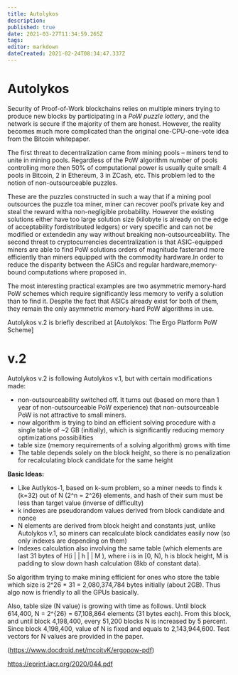 ```yaml
---
title: Autolykos
description: 
published: true
date: 2021-03-27T11:34:59.265Z
tags: 
editor: markdown
dateCreated: 2021-02-24T08:34:47.337Z
---
```


# Autolykos


Security  of  Proof-of-Work  blockchains  relies  on  multiple  miners  trying to produce new blocks by participating in a *PoW puzzle lottery*,  and the network is secure if the majority of them are honest.  However, the reality becomes much more complicated than the original one-CPU-one-vote idea from the Bitcoin whitepaper\.

The first threat to decentralization came from mining pools – miners tend to unite in mining pools. Regardless of the PoW algorithm number of pools controlling more then 50% of computational power is usually quite small:  4 pools in Bitcoin, 2 in Ethereum, 3 in ZCash, etc.  This problem led to the notion of non-outsourceable puzzles. 

These are the puzzles constructed in such a way that if a mining pool outsources the puzzle toa miner, miner can recover pool’s private key and steal the reward witha non-negligible probability.  However the existing solutions either have too large solution size (kilobyte is already on the edge of acceptability fordistributed ledgers) or very specific and can not be modified or extendedin any way without breaking non-outsourceability. The second threat to cryptocurrencies decentralization is that ASIC-equipped miners are able to find PoW solutions orders of magnitude fasterand more efficiently than miners equipped with the commodity hardware.In order to reduce the disparity between the ASICs and regular hardware,memory-bound computations where proposed in. 

The most interesting practical examples are two asymmetric memory-hard PoW schemes which require significantly less memory to verify a solution than to find it. Despite  the  fact  that  ASICs  already  exist  for  both  of  them,  they remain the only asymmetric memory-hard PoW algorithms in use. 

Autolykos v.2 is briefly described at [Autolykos:  The Ergo Platform PoW Scheme]


# v.2

Autolykos v.2 is following Autolykos v.1, but with certain modifications made:

-  non-outsourceability switched off. It turns out (based on more than 1 year of non-outsourceable PoW experience) that non-outsourceable PoW is not attractive to small miners.
-  now algorithm is trying to bind an efficient solving procedure with a single table of ~2 GB (initially), which is significantly reducing memory optimizations possibilities
- table size (memory requirements of a solving algorithm) grows with time
- The table depends solely on the block height, so there is no penalization for recalculating block candidate for the same height

**Basic Ideas:**

- Like Autlykos-1, based on k-sum problem, so a miner needs to finds k (k=32) out of N (2^n = 2^26) elements, and hash of their sum must be less than target value (inverse of difficulty)
- k indexes are pseudorandom values derived from block candidate and nonce
- N elements are derived from block height and constants just, unlike Autolykos v.1, so miners can recalculate block candidates easily now (so only indexes are depending on them)
- Indexes calculation also involving the same table (which elements are last 31 bytes of H(i | | h | | M ), where i is in [0, N), h is block height, M is padding to slow down hash calculation (8kb of constant data).

So algorithm trying to make mining efficient for ones who store the table which size is 2^26 * 31 = 2,080,374,784 bytes initially (about 2GB). Thus algo now is friendly to all the GPUs basically.

Also, table size (N value) is growing with time as follows. Until block 614,400, N = 2^{26} = 67,108,864 elements (31 bytes each). From this block, and until block 4,198,400, every 51,200 blocks N is increased by 5 percent. Since block 4,198,400, value of N is fixed and equals to 2,143,944,600. Test vectors for N values are provided in the paper.

(https://www.docdroid.net/mcoitvK/ergopow-pdf)

https://eprint.iacr.org/2020/044.pdf